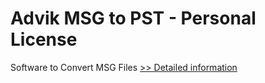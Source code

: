 # Advik MSG to PST - Personal License
Software to Convert MSG Files
[>> Detailed information](https://secure.shareit.com/shareit/product.html?productid=300805760&affiliateid=200057808)